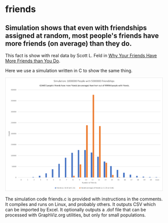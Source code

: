 # friends
## Simulation shows that even with friendships assigned at random, most people's friends have more friends (on average) than they do.
This fact is show with real data by Scott L. Feld in [Why Your Friends Have More Friends than You Do](https://fermatslibrary.com/s/why-your-friends-have-more-friends-than-you-do#email-newsletter).

Here we use a simulation written in C to show the same thing.

![Simulation Results](simulation_results.png)

The simulation code friends.c is provided with instructions in the comments. It compiles and runs on Linux, and probably others. It outputs CSV which can be imported by Excel. It optionally outputs a .dof file that can be processed with GraphViz.org utilities, but only for small populations.
